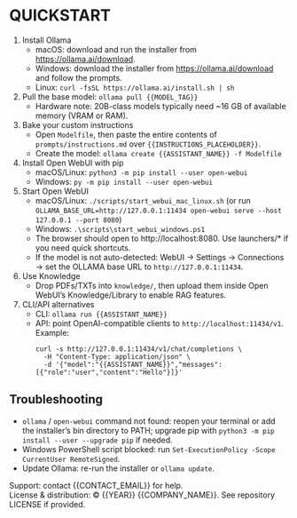 # QUICKSTART

1. Install Ollama  
   - macOS: download and run the installer from https://ollama.ai/download.  
   - Windows: download the installer from https://ollama.ai/download and follow the prompts.  
   - Linux: `curl -fsSL https://ollama.ai/install.sh | sh`
2. Pull the base model: `ollama pull {{MODEL_TAG}}`  
   - Hardware note: 20B-class models typically need ~16 GB of available memory (VRAM or RAM).
3. Bake your custom instructions  
   - Open `Modelfile`, then paste the entire contents of `prompts/instructions.md` over `{{INSTRUCTIONS_PLACEHOLDER}}`.  
   - Create the model: `ollama create {{ASSISTANT_NAME}} -f Modelfile`
4. Install Open WebUI with pip  
   - macOS/Linux: `python3 -m pip install --user open-webui`  
   - Windows: `py -m pip install --user open-webui`
5. Start Open WebUI  
   - macOS/Linux: `./scripts/start_webui_mac_linux.sh` (or run `OLLAMA_BASE_URL=http://127.0.0.1:11434 open-webui serve --host 127.0.0.1 --port 8080`)  
   - Windows: `.\scripts\start_webui_windows.ps1`  
   - The browser should open to http://localhost:8080. Use launchers/* if you need quick shortcuts.  
   - If the model is not auto-detected: WebUI → Settings → Connections → set the OLLAMA base URL to `http://127.0.0.1:11434`.
6. Use Knowledge  
   - Drop PDFs/TXTs into `knowledge/`, then upload them inside Open WebUI’s Knowledge/Library to enable RAG features.
7. CLI/API alternatives  
   - CLI: `ollama run {{ASSISTANT_NAME}}`  
   - API: point OpenAI-compatible clients to `http://localhost:11434/v1`. Example:
     ```
     curl -s http://127.0.0.1:11434/v1/chat/completions \
       -H "Content-Type: application/json" \
       -d '{"model":"{{ASSISTANT_NAME}}","messages":[{"role":"user","content":"Hello"}]}'
     ```

## Troubleshooting
- `ollama` / `open-webui` command not found: reopen your terminal or add the installer’s bin directory to PATH; upgrade pip with `python3 -m pip install --user --upgrade pip` if needed.  
- Windows PowerShell script blocked: run `Set-ExecutionPolicy -Scope CurrentUser RemoteSigned`.  
- Update Ollama: re-run the installer or `ollama update`.

Support: contact {{CONTACT_EMAIL}} for help.  
License & distribution: © {{YEAR}} {{COMPANY_NAME}}. See repository LICENSE if provided.
